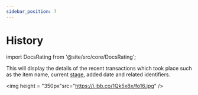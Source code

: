 ```yaml
---
sidebar_position: 7
---
```


#  History

import DocsRating from '@site/src/core/DocsRating';


This will display the details of the recent transactions which took place such as the item name, current [stage](../intro#stage), added date and related identifiers.

<p align="center">

<img height = "350px"src="https://i.ibb.co/1Qk5x8x/fo16.jpg" /> 
</p>


<DocsRating pageName="FO History"/>

